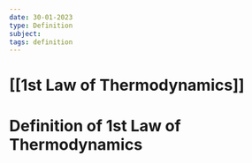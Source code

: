 ```yaml
---
date: 30-01-2023
type: Definition
subject: 
tags: definition
---
```

# [[1st Law of Thermodynamics]]

# Definition of 1st Law of Thermodynamics



